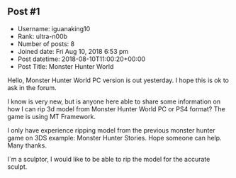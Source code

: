 ## Post #1
- Username: iguanaking10
- Rank: ultra-n00b
- Number of posts: 8
- Joined date: Fri Aug 10, 2018 6:53 pm
- Post datetime: 2018-08-10T11:00:20+00:00
- Post Title: Monster Hunter World

Hello, Monster Hunter World PC version is out yesterday. I hope this is ok to ask in the forum.

I know is very new, but is anyone here able to share some information on how I can rip 3d model from Monster Hunter World PC or PS4 format? 
The game is using MT Framework.

I only have experience ripping model from the previous monster hunter game on 3DS example: Monster Hunter Stories. Hope someone can help. Many thanks.

I`m a sculptor, I would like to be able to rip the model for the accurate sculpt.
